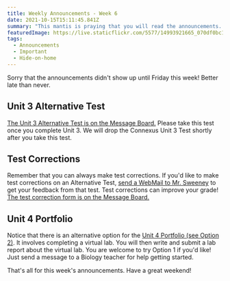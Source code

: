 ```yaml
---
title: Weekly Announcements - Week 6
date: 2021-10-15T15:11:45.841Z
summary: "This mantis is praying that you will read the announcements. "
featuredImage: https://live.staticflickr.com/5577/14993921665_070df0bc11_b.jpg
tags:
  - Announcements
  - Important
  - Hide-on-home
---
```

Sorry that the announcements didn't show up until Friday this week! Better late than never.

## Unit 3 Alternative Test

[The Unit 3 Alternative Test is on the Message Board.](https://mnca-biology-message-board.netlify.app/posts/unit-3-alternative-test/) Please take this test once you complete Unit 3. We will drop the Connexus Unit 3 Test shortly after you take this test.

## Test Corrections

Remember that you can always make test corrections. If you'd like to make test corrections on an Alternative Test, [send a WebMail to Mr. Sweeney](https://www.connexus.com/webmail?hideHeader=true/#/composemessage?idWebuser=2786770) to get your feedback from that test. Test corrections can improve your grade! [The test correction form is on the Message Board.](https://mnca-biology-message-board.netlify.app/posts/test-corrections-form/)

## Unit 4 Portfolio

Notice that there is an alternative option for the [Unit 4 Portfolio (see Option 2)](https://mnca-biology-message-board.netlify.app/posts/homeostasis-portfolio/). It involves completing a virtual lab. You will then write and submit a lab report about the virtual lab. You are welcome to try Option 1 if you'd like! Just send a message to a Biology teacher for help getting started.

That's all for this week's announcements. Have a great weekend!